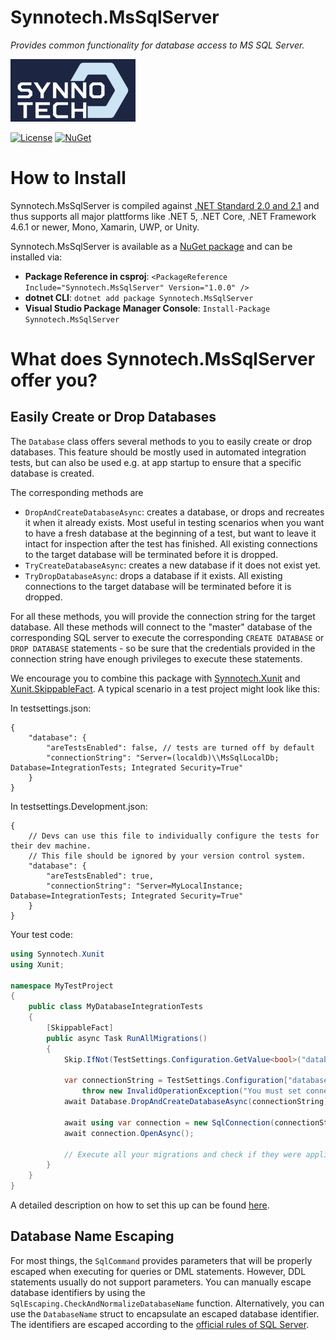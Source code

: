 # Synnotech.MsSqlServer
*Provides common functionality for database access to MS SQL Server.*

[![Synnotech Logo](synnotech-large-logo.png)](https://www.synnotech.de/)

[![License](https://img.shields.io/badge/License-MIT-green.svg?style=for-the-badge)](https://github.com/Synnotech-AG/Synnotech.MsSqlServer/blob/main/LICENSE)
[![NuGet](https://img.shields.io/badge/NuGet-1.0.0-blue.svg?style=for-the-badge)](https://www.nuget.org/packages/Synnotech.MsSqlServer/)

# How to Install

Synnotech.MsSqlServer is compiled against [.NET Standard 2.0 and 2.1](https://docs.microsoft.com/en-us/dotnet/standard/net-standard) and thus supports all major plattforms like .NET 5, .NET Core, .NET Framework 4.6.1 or newer, Mono, Xamarin, UWP, or Unity.

Synnotech.MsSqlServer is available as a [NuGet package](https://www.nuget.org/packages/Synnotech.MsSqlServer/) and can be installed via:

- **Package Reference in csproj**: `<PackageReference Include="Synnotech.MsSqlServer" Version="1.0.0" />`
- **dotnet CLI**: `dotnet add package Synnotech.MsSqlServer`
- **Visual Studio Package Manager Console**: `Install-Package Synnotech.MsSqlServer`

# What does Synnotech.MsSqlServer offer you?

## Easily Create or Drop Databases

The `Database` class offers several methods to you to easily create or drop databases. This feature should be mostly used in automated integration tests, but can also be used e.g. at app startup to ensure that a specific database is created.

The corresponding methods are

- `DropAndCreateDatabaseAsync`: creates a database, or drops and recreates it when it already exists. Most useful in testing scenarios when you want to have a fresh database at the beginning of a test, but want to leave it intact for inspection after the test has finished. All existing connections to the target database will be terminated before it is dropped.
- `TryCreateDatabaseAsync`: creates a new database if it does not exist yet.
- `TryDropDatabaseAsync`: drops a database if it exists. All existing connections to the target database will be terminated before it is dropped.

For all these methods, you will provide the connection string for the target database. All these methods will connect to the "master" database of the corresponding SQL server to execute the corresponding `CREATE DATABASE` or `DROP DATABASE` statements - so be sure that the credentials provided in the connection string have enough privileges to execute these statements.

We encourage you to combine this package with [Synnotech.Xunit](https://github.com/Synnotech-AG/Synnotech.Xunit) and [Xunit.SkippableFact](https://github.com/AArnott/Xunit.SkippableFact). A typical scenario in a test project might look like this:

In testsettings.json:
```jsonc
{
    "database": {
        "areTestsEnabled": false, // tests are turned off by default
        "connectionString": "Server=(localdb)\\MsSqlLocalDb; Database=IntegrationTests; Integrated Security=True"
    }
}
```

In testsettings.Development.json:
```jsonc
{
    // Devs can use this file to individually configure the tests for their dev machine.
    // This file should be ignored by your version control system.
    "database": {
        "areTestsEnabled": true,
        "connectionString": "Server=MyLocalInstance; Database=IntegrationTests; Integrated Security=True"
    }
}
```

Your test code:
```csharp
using Synnotech.Xunit
using Xunit;

namespace MyTestProject
{
    public class MyDatabaseIntegrationTests
    {
        [SkippableFact]
        public async Task RunAllMigrations()
        {
            Skip.IfNot(TestSettings.Configuration.GetValue<bool>("database:areTestsEnabled"));
            
            var connectionString = TestSettings.Configuration["database:connectionString"] ??
                throw new InvalidOperationException("You must set connectionString when areTestsEnabled is set to true");           
            await Database.DropAndCreateDatabaseAsync(connectionString);
            
            await using var connection = new SqlConnection(connectionString);
            await connection.OpenAsync();
            
            // Execute all your migrations and check if they were applied successfully
        }
    }
}
```

A detailed description on how to set this up can be found [here](https://github.com/Synnotech-AG/Synnotech.Xunit#testsettingsjson).

## Database Name Escaping

For most things, the `SqlCommand` provides parameters that will be properly escaped when executing for queries or DML statements. However, DDL statements usually do not support parameters. You can manually escape database identifiers by using the `SqlEscaping.CheckAndNormalizeDatabaseName` function. Alternatively, you can use the `DatabaseName` struct to encapsulate an escaped database identifier. The identifiers are escaped according to the [official rules of SQL Server](https://docs.microsoft.com/en-us/sql/relational-databases/databases/database-identifiers?view=sql-server-ver15#rules-for-regular-identifiers).
